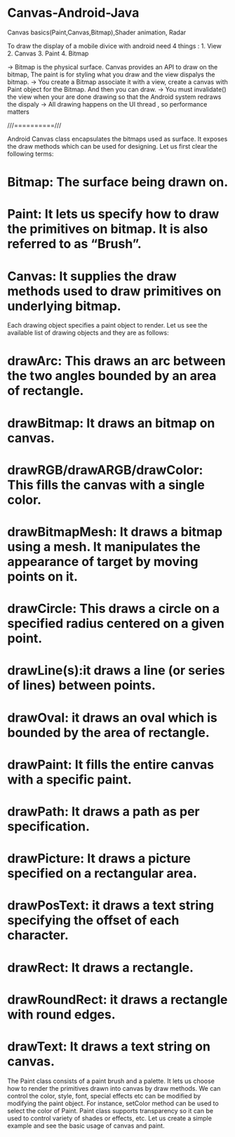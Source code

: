 # Canvas-Android-Java
Canvas basics(Paint,Canvas,Bitmap),Shader animation, Radar 


To draw the display of a mobile divice with android need 4 things : 1. View 2. Canvas 3. Paint 4. Bitmap

-> Bitmap is the physical surface. Canvas provides an API to draw on the bitmap, The paint is for styling what you draw and the view dispalys the bitmap.
-> You create a Bitmap associate it with a view, create a canvas with Paint object for the Bitmap. And then you can draw.
-> You must invalidate() the view when your are done drawing so that the Android system redraws the dispaly
-> All drawing happens on the UI thread , so performance matters


///==========///

Android Canvas class encapsulates the bitmaps used as surface. It exposes the draw methods which can be used for designing.
Let us first clear the following terms:

# Bitmap: The surface being drawn on.
# Paint: It lets us specify how to draw the primitives on bitmap. It is also referred to as “Brush”.
# Canvas: It supplies the draw methods used to draw primitives on underlying bitmap.
Each drawing object specifies a paint object to render. Let us see the available list of drawing objects and they are as follows:

# drawArc: This draws an arc between the two angles bounded by an area of rectangle.
# drawBitmap: It draws an bitmap on canvas.
# drawRGB/drawARGB/drawColor: This fills the canvas with a single color.
# drawBitmapMesh: It draws a bitmap using a mesh. It manipulates the appearance of target by moving points on it.
# drawCircle: This draws a circle on a specified radius centered on a given point.
# drawLine(s):it draws a line (or series of lines) between points.
# drawOval: it draws an oval which is bounded by the area of rectangle.
# drawPaint: It fills the entire canvas with a specific paint.
# drawPath: It draws a path as per specification.
# drawPicture: It draws a picture specified on a rectangular area.
# drawPosText: it draws a text string specifying the offset of each character.
# drawRect: It draws a rectangle.
# drawRoundRect: it draws a rectangle with round edges.
# drawText: It draws a text string on canvas.
The Paint class consists of a paint brush and a palette. It lets us choose how to render the primitives drawn into canvas by draw methods. We can control the color, style, font, special effects etc can be modified by modifying the paint object. For instance, setColor method can be used to select the color of Paint. Paint class supports transparency so it can be used to control variety of shades or effects, etc. Let us create a simple example and see the basic usage of canvas and paint.
